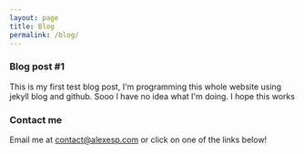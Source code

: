 ```yaml
---
layout: page
title: Blog
permalink: /blog/
---
```

### Blog post #1

This is my first test blog post, I'm programming this whole website using jekyll blog and github. Sooo I have no idea what I'm doing.
I hope this works


### Contact me

Email me at contact@alexesp.com or click on one of the links below!

